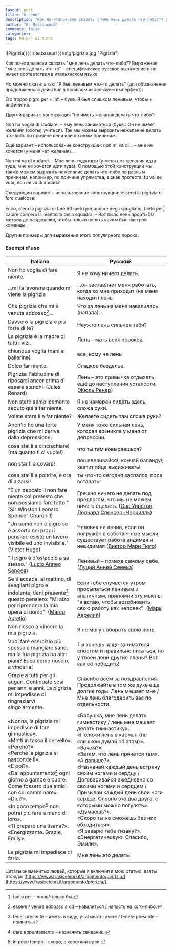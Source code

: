 ```yaml
---
layout: post
title: "О лени"
description: "Как по-итальянски сказать \"мне лень делать что-либо\"? Выражение \"мне лень делать что-то\" – специфическое русское выражение и не имеет соответствия в итальянском языке."
author: "И. Постольный"
comments: false
categories: 
tags: Un-po'-di-tutto
---
```


![Pigrizia]({{ site.baseurl }}/img/pigrizia.jpg "Pigrizia")

Как по-итальянски сказать "мне лень делать что-либо"? Выражение "мне лень делать что-то" – специфическое русское выражение и не имеет соответствия в итальянском языке.

Но можно сказать так: "Я был ленивым что-то делать" (для обозначения продолженного действия в прошлом используем имперфект):

Ero troppo pigro per + inf. – букв. Я был слишком ленивым, чтобы + инфинитив.

Другой вариант: конструкция "не иметь желания делать что-либо":

Non ha voglia di studiare. – ему лень заниматься (букв.: Он не имеет желания (охоты) учиться). Так мы можем выразить нежелание делать что-либо по причине лени или по иным причинам.

Ещё вариант – использование конструкции: non mi va di... – мне не хочется (у меня нет желания)...

Non mi va di andarci. – Мне лень туда идти (у меня нет желания идти туда, мне не хочется идти туда). С помощью этой конструкции мы также можем выразить нежелание делать что-либо по разным причинам, например, по причине упрямства, в знак протеста: tu vai se vuoi, non mi va di andarci!

Следующий вариант – использование конструкции: esserci la pigrizia di fare qualcosa:

Ecco, c'era la pigrizia di fare 50 metri per andare negli spogliatoi, tanto per[^1] capire com'era la mentalità della squadra. – Вот было лень пройти 50 метров до раздевалки, чтобы только понять каким был настрой команды.

Другие примеры для выражения этого популярного порока:

### Esempi d'uso

| Italiano | Русский |
|----------|---------|
|Non ho voglia di fare niente.|Я не хочу ничего делать.|
|...mi fa lavorare quando mi viene la pigrizia|...он заставляет меня работать, когда ко мне приходит (на меня находит) лень|
|Che pigrizia che mi è venuta addosso[^2]...|Что за лень на меня навалилась (напала)...|
|Davvero la pigrizia è più forte di te?|Неужто лень сильнее тебя?|
|La pigrizia è la madre di tutti i vizi.|Лень – мать всех пороков.|
|chiunque voglia (nani e ballerine)|все, кому не лень|
|Dolce far niente.|Сладкое безделье.|
|Pigrizia: l'abitudine di riposarsi ancor prima di essere stanchi. (Jules Renard)|Лень – это привычка отдыхать ещё до наступления усталости. ([Жюль Ренар](https://ru.wikipedia.org/wiki/Ренар,_Жюль))|
|Non starò semplicemente seduto qui a far niente.|Я не намерен сидеть здесь, сложа руки.|
|Volete stare lì a far niente?|Желаете сидеть там сложа руки?|
|Anch'io ho una forte pigrizia che mi deriva dalla depressione.|У меня тоже сильная лень, которая возникла у меня от депрессии.|
|cosa stai lì a cincischiare! (ma quanto ti ci vuole!)|что ты там ковыряешься?|
|non star lì a covare!|пошевеливайся!, кончай баланду!; хватит яйца высиживать!|
|cosa stai lì a poltrire, è ora di alzarsi!|ты что-то сегодня заспался, пора вставать!|
|"È un peccato il non fare niente col pretesto che non possiamo fare tutto." (Sir Winston Leonard Spencer Churchill)|Грешно ничего не делать под предлогом, что мы не можем ничего сделать. ([Сэр Уинстон Леонард Спенсер-Черчилль](https://ru.wikipedia.org/wiki/Черчилль,_Уинстон))|
|"Un uomo non è pigro se è assorto nei propri pensieri; esiste un lavoro visibile ed uno invisibile." (Victor Hugo)|Человек не ленив, если он погружён в собственные мысли; существует работа видимая и невидимая ([Виктор Мари Гюго](https://ru.wikipedia.org/wiki/Гюго,_Виктор))|
|"Il pigro è d'ostacolo a se stesso." ([Lucio Anneo Seneca](https://it.wikipedia.org/wiki/Lucio_Anneo_Seneca))|Ленивый – помеха самому себе. ([Луций Анней Сенека](https://ru.wikipedia.org/wiki/Луций_Анней_Сенека))|
|Se ti accade, al mattino, di svegliarti pigro e indolente, tieni presente[^3] questo pensiero: "Mi alzo per riprendere la mia opera di uomo". ([Marco Aurelio](https://it.wikipedia.org/wiki/Marco_Aurelio))|Если тебе случается утром просыпаться ленивым и апатичным, припомни эту мысль: "я встаю, чтобы возобновить свою работу как человек". ([Марк Аврелий](https://ru.wikipedia.org/wiki/Марк_Аврелий))|
|Non riesco a vincere la mia pigrizia.|Я не могу побороть свою лень.|
|Vuoi fare esercizio più spesso e mangiare sano, ma la tua pigrizia ha altri piani? Ecco come riuscire a vincerla!|Ты хочешь чаще заниматься спортом и правильно питаться, но у твоей лени другие планы? Вот как её победить!|
|Grazie a tutti per gli auguri. Continuate così per anni e anni. La pigrizia mi impedisce di ringraziarvi singolarmente.|Спасибо всем за поздравления. Продолжайте в том же духе еще долгие годы. Лень мешает мне / Мне лень благодарить вас по отдельности.|
|«Nonna, la pigrizia mi impedisce di fare ginnastica».<br>«Metti in tasca il cervello».<br>«Perché?»<br>«Perché la pigrizia si nasconde lì».<br>«E poi?».<br>«Dai appuntamento[^4] ogni giorno a gambe e cuore. Come fossero due amici con cui camminare».<br>«Dici?».<br>«In poco tempo[^5] non potrai più fare a meno di loro».<br>«Ti preparo una tisana?».<br>«Energizzante. Grazie, Emily».|«Бабушка, мне лень делать гимнастику / лень мне мешает делать гимнастику».<br>«Положи лень в карман (не слишком думай об этом)».<br>«Зачем?»<br>«Затем, что лень прячется там».<br>«А дальше?».<br>«Назначай каждый день встречу своим ногами и сердцу / Договаривайся ежедневно со своими ногами и сердцем / Призывай каждый день свои ноги сердце. Словно это два друга, с которыми можно погулять».<br>«Думаешь?».<br>«Скоро ты не сможешь без них обходиться».<br>«Я заварю тебе тизану?».<br>«Энергетическую. Спасибо, Эмили».|
|La pigrizia mi impedisce di farlo.|Мне лень это делать.|

Цитаты знаменитых людей, которые я включил в мою статью, взяты отсюда: [https://www.frasicelebri.it/argomento/pigrizia/](https://www.frasicelebri.it/argomento/pigrizia/).

[^1]: tanto per – лишь/только бы.

[^2]: essere / venire addosso a qd – навалиться / напасть на кого-либо.

[^3]: tener presente – иметь в виду, учитывать; avere / tenere presente – помнить.

[^4]: dare appuntamento – назначить свидание.

[^5]: in poco tempo – скоро, в короткий срок.
